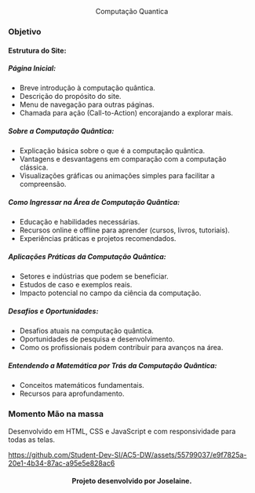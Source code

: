 <p align="center">
  Computação Quantica
</p>

### Objetivo

#### Estrutura do Site:
##### Página Inicial:

- Breve introdução à computação quântica.
- Descrição do propósito do site.
- Menu de navegação para outras páginas.
- Chamada para ação (Call-to-Action) encorajando a explorar mais.

##### Sobre a Computação Quântica:

- Explicação básica sobre o que é a computação quântica.
- Vantagens e desvantagens em comparação com a computação clássica.
- Visualizações gráficas ou animações simples para facilitar a compreensão.

##### Como Ingressar na Área de Computação Quântica:

- Educação e habilidades necessárias.
- Recursos online e offline para aprender (cursos, livros, tutoriais).
- Experiências práticas e projetos recomendados.

##### Aplicações Práticas da Computação Quântica:

- Setores e indústrias que podem se beneficiar.
- Estudos de caso e exemplos reais.
- Impacto potencial no campo da ciência da computação.

##### Desafios e Oportunidades:

- Desafios atuais na computação quântica.
- Oportunidades de pesquisa e desenvolvimento.
- Como os profissionais podem contribuir para avanços na área.

##### Entendendo a Matemática por Trás da Computação Quântica:

- Conceitos matemáticos fundamentais.
- Recursos para aprofundamento.

### Momento Mão na massa

Desenvolvido em HTML, CSS e JavaScript e com responsividade para todas as telas.


https://github.com/Student-Dev-SI/AC5-DW/assets/55799037/e9f7825a-20e1-4b34-87ac-a95e5e828ac6

<h4 align="center">
Projeto desenvolvido por Joselaine.
</h4>





